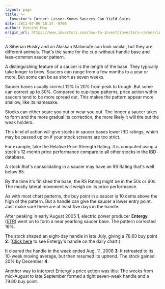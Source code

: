 ```yaml
---
layout: page
title: >-
  Investor's Corner: Lesser-Known Saucers Can Yield Gains
date: 2011-07-06 18:34 -0700
author: Vincent Mao
origin_url: https://www.investors.com/how-to-invest/investors-corner/investors-corner-lesser-known-saucers-can-yield-gains
---
```





A Siberian Husky and an Alaskan Malamute can look similar, but they are different animals. That's the same for the cup-without-handle base and less-common saucer pattern.

  

A distinguishing feature of a saucer is the length of the base. They typically take longer to brew. Saucers can range from a few months to a year or more. But some can be as short as seven weeks.

  

Saucer bases usually correct 12% to 20% from peak to trough. But some can correct up to 30%. Compared to cup-type patterns, price action within saucers tend to be more spread out. This makes the pattern appear more shallow, like its namesake.

  

Stocks can either scare you out or wear you out. The longer a saucer takes to form and the more gradual its correction, the more likely it will tire out the weak holders.

  

This kind of action will give stocks in saucer bases lower IBD ratings, which may be passed up on if your stock screens are too strict.

  

For example, take the Relative Price Strength Rating. It is computed using a stock's 12-month price performance compare to all other stocks in the IBD database.

  

A stock that's consolidating in a saucer may have an RS Rating that's well below 85.

  

By the time it's finished the base, the RS Rating might be in the 50s or 60s. The mostly lateral movement will weigh on its price performance.

  

As with most chart patterns, the buy point in a saucer is 10 cents above the high of the pattern. But a handle can give the saucer a lower entry point. Just make sure there are at least five days in the handle.

  

After peaking in early August 2005 **1**, electric power producer **Entergy** ([ETR](https://research.investors.com/quote.aspx?symbol=ETR)) went on to form a near yearlong saucer base. The pattern corrected 16%.

  

The stock shaped an eight-day handle in late July, giving a 78.60 buy point **2**. ([Click here](/NewsAndAnalysis/PhotoPopup.aspx?path=WEBpop0707.jpg&docId=577497) to see Entergy's handle on the daily chart.)

  

It cleared the handle in the week ended Aug. 11, 2006 **3**. It retreated to its 10-week moving average, but then resumed its uptrend. The stock gained 20% by December **4**.

  

Another way to interpret Entergy's price action was this: The weeks from mid-August to late September formed a tight seven-week handle and a 79.80 buy point.




